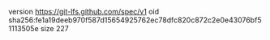 version https://git-lfs.github.com/spec/v1
oid sha256:fe1a19deeb970f587d15654925762ec78dfc820c872c2e0e43076bf51113505e
size 227
